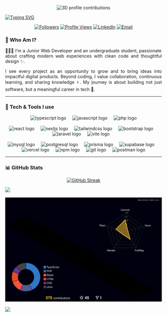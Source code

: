 
<p align="center">
  <img src="./cf4770ccf8454872d8f9a3e046cc243d_720w.gif" alt="3D profile contributions"/>
</p>

[![Typing SVG](https://readme-typing-svg.demolab.com?font=Orbitron&weight=700&size=90&pause=800&color=1A237E&center=true&vCenter=true&width=2000&height=200&lines=I+am+Hamka+Zainardhi;WEB+DEVELOPER;DEVELOPER+JR;Student+Of+Telkom+Univeristy)](https://git.io/typing-svg)

<p align="center">
  <a href="https://github.com/HamkaZainulArdhi?tab=followers"><img alt="Followers" src="https://img.shields.io/github/followers/HamkaZainulArdhi?style=flat&label=Followers"></a>
  <a href="https://github.com/HamkaZainulArdhi"><img alt="Profile Views" src="https://komarev.com/ghpvc/?username=HamkaZainulArdhi&style=flat"></a>
  <a href="https://www.linkedin.com/in/hamka-zainulardhi-b470b829b6/"><img alt="LinkedIn" src="https://img.shields.io/badge/LinkedIn-0A66C2?logo=linkedin&logoColor=white"></a>
  <a href="mailto:HamkaZainulArdhi@gmail.com"><img alt="Email" src="https://img.shields.io/badge/Email-contact-orange"></a>
</p>

### 🧠 Who Am I?

<p align="justify">👨🏻‍💻 I’m a Junior Web Developer and an undergraduate student, passionate about crafting modern web experiences with clean code and thoughtful design ✨.</p>

<p align="justify">I see every project as an opportunity to grow and to bring ideas into impactful digital products. Beyond coding, I value collaboration, continuous learning, and sharing knowledge ⚡. My journey is about building not just software, but a meaningful career in tech 🚀.</p>

---

### 🧰 Tech & Tools I use

<div align="center">
  <!-- Languages -->
  <img src="https://skillicons.dev/icons?i=ts" height="60" alt="typescript logo" />
  <img width="12" />
  <img src="https://skillicons.dev/icons?i=javascript" height="60" alt="javascript logo" />
  <img width="12" />
  <img src="https://skillicons.dev/icons?i=php" height="60" alt="php logo" />
  
  <br />
  <br />

  <!-- Frameworks & Libraries -->
  <img src="https://skillicons.dev/icons?i=react" height="60" alt="react logo" />
  <img width="12" />
  <img src="https://skillicons.dev/icons?i=nextjs" height="60" alt="nextjs logo" />
  <img width="12" />
  <img src="https://skillicons.dev/icons?i=tailwind" height="60" alt="tailwindcss logo" />
  <img width="12" />
  <img src="https://skillicons.dev/icons?i=bootstrap" height="60" alt="bootstrap logo" />
  <img width="12" />
  <img src="https://skillicons.dev/icons?i=laravel" height="60" alt="laravel logo" />
  <img width="12" />
  <img src="https://skillicons.dev/icons?i=vite" height="60" alt="vite logo" />
  <img width="12" />
  
  <br />
  <br />

  <!-- Database & ORM -->
  <img src="https://skillicons.dev/icons?i=mysql" height="60" alt="mysql logo" />
  <img width="12" />
  <img src="https://skillicons.dev/icons?i=postgres" height="60" alt="postgresql logo" />
  <img width="12" />
  <img src="https://skillicons.dev/icons?i=prisma" height="60" alt="prisma logo" />
  <img width="12" />
  <img src="https://skillicons.dev/icons?i=supabase" height="60" alt="supabase logo" />
  <img width="12" />
  


  <!-- Deployment & Package Manager -->
  <img src="https://skillicons.dev/icons?i=vercel" height="60" alt="vercel logo" />
  <img width="12" />
  <img src="https://skillicons.dev/icons?i=npm" height="60" alt="npm logo" />
  <img width="12" />
  


  <!-- Tools -->
  <img src="https://skillicons.dev/icons?i=git" height="60" alt="git logo" />
  <img width="12" />
  <img src="https://skillicons.dev/icons?i=postman" height="60" alt="postman logo" />
</div>


---

### 📊 GitHub Stats

<p align="center">
  <a href="https://git.io/streak-stats">
    <img
      src="https://github-readme-streak-stats-beryl-mu.vercel.app?user=HamkaZainulArdhi&hide_border=false&date_format=j%20M%5B%20Y%5D"
      alt="GitHub Streak"
      width="700"  />
  </a>
</p>

<!-- <p align="center">
  <img src="http://github-profile-summary-cards.vercel.app/api/cards/profile-details?username=HamkaZainulArdhi&theme=default" />
</p>


<table align="center">
<tr>
  <td><img src="http://github-profile-summary-cards.vercel.app/api/cards/repos-per-language?username=HamkaZainulArdhi&theme=default" /></td>
  <td><img src="http://github-profile-summary-cards.vercel.app/api/cards/most-commit-language?username=HamkaZainulArdhi&theme=default" /></td>
</tr>
<tr>
  <td><img src="http://github-profile-summary-cards.vercel.app/api/cards/stats?username=HamkaZainulArdhi&theme=default" /></td>
  <td><img src="http://github-profile-summary-cards.vercel.app/api/cards/productive-time?username=HamkaZainulArdhi&theme=default&utcOffset=8" /></td>
</tr>
</table> -->
<img src="https://user-images.githubusercontent.com/73097560/115834477-dbab4500-a447-11eb-908a-139a6edaec5c.gif">

<p align="center">
  <img src="./profile-3d-contrib/profile-night-rainbow.svg" alt="3D profile contributions"/>
</p>






<img src="https://raw.githubusercontent.com/Trilokia/Trilokia/379277808c61ef204768a61bbc5d25bc7798ccf1/bottom_header.svg" />
